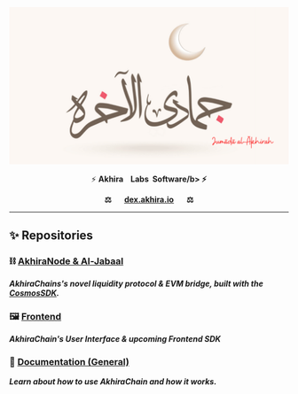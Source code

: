 <p align="center"><a href="https://dex.akhira.io" target="_blank" rel="noopener noreferrer"><img src="https://raw.githubusercontent.com/AkhiraChain/.github/main/assets/logo.svg"/>
</a></p>
<p align="center">
⚡️ <b>Akhira &nbsp;&nbsp; Labs&nbsp;&nbsp;Software/b> ⚡️
</p>
<p align="center">⚖️&nbsp;&nbsp;&nbsp;&nbsp;&nbsp;&nbsp;
  <a href="https://dex.akhira.io"><u>dex.akhira.io</u></a>
  &nbsp;&nbsp;&nbsp;&nbsp;&nbsp;&nbsp;⚖
</p>
<hr>


## ✨ Repositories

### ⛓ [AkhiraNode & Al-Jabaal](https://github.com/AkhiraChain/akhiranode) 
_AkhiraChains's novel liquidity protocol & EVM bridge, built with the [CosmosSDK](https://github.com/cosmos/cosmos-sdk)._


### 🖼 [Frontend](https://github.com/AkhiraChain/akhira-ui) 
_AkhiraChain's User Interface & upcoming Frontend SDK_

### 📖 [Documentation (General)](https://docs.akhira.io/)
_Learn about how to use AkhiraChain and how it works._
